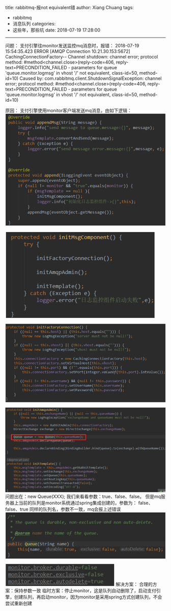 title: rabbitmq-报not equivalent错
author: Xiang Chuang
tags:
  - rabbitmq
  - 消息队列
categories:
  - 这些年，那些坑
date: 2018-07-19 17:28:00
---
问题：
支付引擎往monitor发送监控mq消息时，报错：
2018-07-19 15:54:35.423 ERROR [AMQP Connection 10.21.30.153:5672] CachingConnectionFactory-- Channel shutdown: channel error; protocol method: #method<channel.close>(reply-code=406, reply-text=PRECONDITION_FAILED - parameters for queue 'queue.monitor.logmsg' in vhost '/' not equivalent, class-id=50, method-id=10)
Caused by: com.rabbitmq.client.ShutdownSignalException: channel error; protocol method: #method<channel.close>(reply-code=406, reply-text=PRECONDITION_FAILED - parameters for queue 'queue.monitor.logmsg' in vhost '/' not equivalent, class-id=50, method-id=10)

原因：
支付引擎使用monitor客户端发送mq消息，由如下逻辑：
![upload successful](\images\pasted-43.png)

![upload successful](\images\pasted-44.png)

![upload successful](\images\pasted-45.png)

![upload successful](\images\pasted-46.png)
问题出在：new Queue(XXX);
我们来看看参数：true、false、false。  但是mq服务器上当前的队列是monitor系统通过spring集成创建的，参数为：
false、false、true  同样的队列名，参数不一致，mq会报上述错误
![upload successful](\images\pasted-47.png)

![upload successful](\images\pasted-48.png)
解决方案：
合理的方案：保持参数一致
临时方案：停止monitor，这是队列自动删除了，启动支付引擎，创建队列，再启动monitor，因为monitor是采用spring方式创建队列，不会尝试重新创建